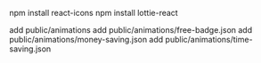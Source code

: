 npm install react-icons
npm install lottie-react

add public/animations
add public/animations/free-badge.json
add public/animations/money-saving.json
add public/animations/time-saving.json
